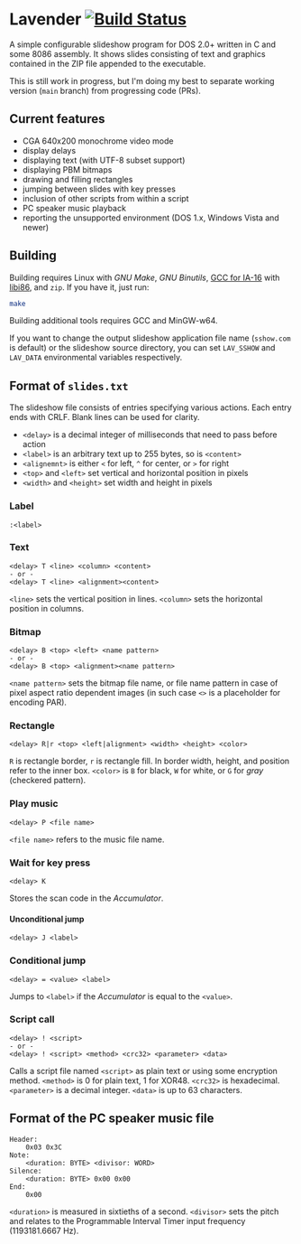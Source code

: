 # Lavender [![Build Status](https://dev.azure.com/celones/thecatkitty-gh-public/_apis/build/status/thecatkitty.lavender?branchName=main)](https://dev.azure.com/celones/thecatkitty-gh-public/_build/latest?definitionId=3&branchName=main)

A simple configurable slideshow program for DOS 2.0+ written in C and some 8086 assembly. It shows slides consisting of text and graphics contained in the ZIP file appended to the executable.

This is still work in progress, but I'm doing my best to separate working version (`main` branch) from progressing code (PRs).

## Current features
* CGA 640x200 monochrome video mode
* display delays
* displaying text (with UTF-8 subset support)
* displaying PBM bitmaps
* drawing and filling rectangles
* jumping between slides with key presses
* inclusion of other scripts from within a script
* PC speaker music playback
* reporting the unsupported environment (DOS 1.x, Windows Vista and newer)

## Building
Building requires Linux with *GNU Make*, *GNU Binutils*, [GCC for IA-16](https://github.com/tkchia/gcc-ia16/) with [libi86](https://github.com/tkchia/libi86/), and `zip`. If you have it, just run:
```sh
make
```

Building additional tools requires GCC and MinGW-w64.

If you want to change the output slideshow application file name (`sshow.com` is default) or the slideshow source directory, you can set `LAV_SSHOW` and `LAV_DATA` environmental variables respectively.

## Format of `slides.txt`
The slideshow file consists of entries specifying various actions. Each entry ends with CRLF. Blank lines can be used for clarity.

- `<delay>` is a decimal integer of milliseconds that need to pass before action
- `<label>` is an arbitrary text up to 255 bytes, so is `<content>`
- `<alignemnt>` is either `<` for left, `^` for center, or `>` for right
- `<top>` and `<left>` set vertical and horizontal position in pixels
- `<width>` and `<height>` set width and height in pixels

### Label
```
:<label>
```

### Text
```
<delay> T <line> <column> <content>
- or -
<delay> T <line> <alignment><content>
```

`<line>` sets the vertical position in lines.
`<column>` sets the horizontal position in columns.

### Bitmap
```
<delay> B <top> <left> <name pattern>
- or -
<delay> B <top> <alignment><name pattern>
```

`<name pattern>` sets the bitmap file name, or file name pattern in case of pixel aspect ratio dependent images (in such case `<>` is a placeholder for encoding PAR).

### Rectangle
```
<delay> R|r <top> <left|alignment> <width> <height> <color>
```

`R` is rectangle border, `r` is rectangle fill. In border width, height, and position refer to the inner box.
`<color>` is `B` for black, `W` for white, or `G` for _gray_ (checkered pattern).

### Play music
```
<delay> P <file name>
```
`<file name>` refers to the music file name.

### Wait for key press
```
<delay> K
```

Stores the scan code in the *Accumulator*.

#### Unconditional jump
```
<delay> J <label>
```

### Conditional jump
```
<delay> = <value> <label>
```

Jumps to `<label>` if the *Accumulator* is equal to the `<value>`.

### Script call
```
<delay> ! <script>
- or -
<delay> ! <script> <method> <crc32> <parameter> <data>
```

Calls a script file named `<script>` as plain text or using some encryption method.
`<method>` is 0 for plain text, 1 for XOR48.
`<crc32>` is hexadecimal.
`<parameter>` is a decimal integer.
`<data>` is up to 63 characters.

## Format of the PC speaker music file
```
Header:
    0x03 0x3C
Note:
    <duration: BYTE> <divisor: WORD>
Silence:
    <duration: BYTE> 0x00 0x00
End:
    0x00
```

`<duration>` is measured in sixtieths of a second.
`<divisor>` sets the pitch and relates to the Programmable Interval Timer input frequency (1193181.6667 Hz).
